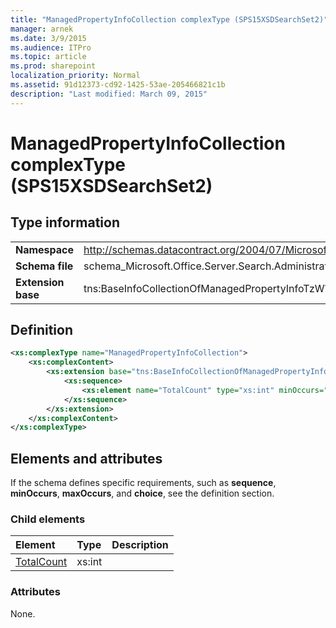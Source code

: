 ```yaml
---
title: "ManagedPropertyInfoCollection complexType (SPS15XSDSearchSet2)"
manager: arnek
ms.date: 3/9/2015
ms.audience: ITPro
ms.topic: article
ms.prod: sharepoint
localization_priority: Normal
ms.assetid: 91d12373-cd92-1425-53ae-205466821c1b
description: "Last modified: March 09, 2015"
---
```


# ManagedPropertyInfoCollection complexType (SPS15XSDSearchSet2)

 
  
## Type information

|||
|:-----|:-----|
|**Namespace** <br/> |http://schemas.datacontract.org/2004/07/Microsoft.Office.Server.Search.Administration  <br/> |
|**Schema file** <br/> |schema_Microsoft.Office.Server.Search.Administration.xsd  <br/> |
|**Extension base** <br/> |tns:BaseInfoCollectionOfManagedPropertyInfoTzWWwPjw  <br/> |
   
## Definition

```XML
<xs:complexType name="ManagedPropertyInfoCollection">
    <xs:complexContent>
        <xs:extension base="tns:BaseInfoCollectionOfManagedPropertyInfoTzWWwPjw">
            <xs:sequence>
                <xs:element name="TotalCount" type="xs:int" minOccurs="0"></xs:element>
            </xs:sequence>
        </xs:extension>
    </xs:complexContent>
</xs:complexType>

```

## Elements and attributes

If the schema defines specific requirements, such as **sequence**, **minOccurs**, **maxOccurs**, and **choice**, see the definition section. 
  
### Child elements

|**Element**|**Type**|**Description**|
|:-----|:-----|:-----|
|[TotalCount](totalcount-element-managedpropertyinfocollection-complextypesps15xsdsearchset2.md) <br/> |xs:int  <br/> ||
   
### Attributes

None.
  

